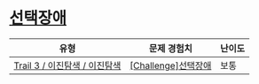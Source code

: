 # [선택장애](https://https://en.codetree.ai/trails/complete/curated-cards/challenge-binary-selection)

|유형|문제 경험치|난이도|
|---|---|---|
|[Trail 3 / 이진탐색 / 이진탐색](https://https://en.codetree.ai/trail-info/novice-high/)|[[Challenge]선택장애](https://https://en.codetree.ai/trails/complete/curated-cards/challenge-binary-selection/)|보통|

